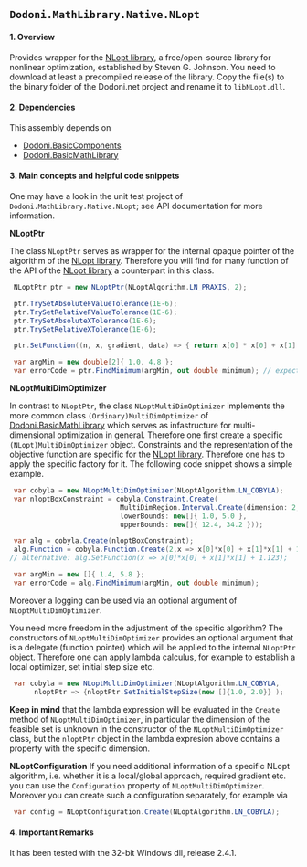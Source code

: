 ## `Dodoni.MathLibrary.Native.NLopt`

#### 1. Overview
Provides wrapper for the [NLopt library](http://ab-initio.mit.edu/wiki/index.php/NLopt), a free/open-source library for nonlinear optimization, 
established by Steven G. Johnson. You need to download at least a precompiled release of the library. Copy the file(s) to the binary folder 
of the Dodoni.net project and rename it to `libNLopt.dll`.

#### 2. Dependencies
This assembly depends on 
* [Dodoni.BasicComponents](BasicComponents)
* [Dodoni.BasicMathLibrary](BasicMathLibrary)

#### 3. Main concepts and helpful code snippets
One may have a look in the unit test project of `Dodoni.MathLibrary.Native.NLopt`; see API documentation for more information.

 **NLoptPtr**

The class `NLoptPtr` serves as wrapper for the internal opaque pointer of the algorithm of the [NLopt library](http://ab-initio.mit.edu/wiki/index.php/NLopt). 
Therefore you will find for many function of the API of the [NLopt library](http://ab-initio.mit.edu/wiki/index.php/NLopt) a counterpart in this class. 

``` csharp
 NLoptPtr ptr = new NLoptPtr(NLoptAlgorithm.LN_PRAXIS, 2);

 ptr.TrySetAbsoluteFValueTolerance(1E-6);
 ptr.TrySetRelativeFValueTolerance(1E-6);
 ptr.TrySetAbsoluteXTolerance(1E-6);
 ptr.TrySetRelativeXTolerance(1E-6);

 ptr.SetFunction((n, x, gradient, data) => { return x[0] * x[0] + x[1] * x[1] + 1.123; });

 var argMin = new double[2]{ 1.0, 4.8 };
 var errorCode = ptr.FindMinimum(argMin, out double minimum); // expected minimum: 1.123
```

 **NLoptMultiDimOptimizer**

In contrast to `NLoptPtr`, the class `NLoptMultiDimOptimizer` implements the more common class `(Ordinary)MultiDimOptimizer` 
of [Dodoni.BasicMathLibrary](BasicMathLibrary) which serves as infastructure for multi-dimensional optimization in general. 
Therefore one first create a specific `(NLopt)MultiDimOptimizer` object. 
Constraints and the representation of the objective function are specific for the [NLopt library](http://ab-initio.mit.edu/wiki/index.php/NLopt). 
Therefore one has to apply the specific factory for it. The following code snippet shows a simple example.

``` csharp
 var cobyla = new NLoptMultiDimOptimizer(NLoptAlgorithm.LN_COBYLA);
 var nloptBoxConstraint = cobyla.Constraint.Create(
                           MultiDimRegion.Interval.Create(dimension: 2, 
                           lowerBounds: new[]{ 1.0, 5.0 }, 
                           upperBounds: new[]{ 12.4, 34.2 }));

 var alg = cobyla.Create(nloptBoxConstraint);
 alg.Function = cobyla.Function.Create(2,x => x[0]*x[0] + x[1]*x[1] + 1.123);
// alternative: alg.SetFunction(x => x[0]*x[0] + x[1]*x[1] + 1.123);

 var argMin = new []{ 1.4, 5.8 };
 var errorCode = alg.FindMinimum(argMin, out double minimum);
```

Moreover a logging can be used via an optional argument of `NLoptMultiDimOptimizer`. 

You need more freedom in the adjustment of the specific algorithm? 
The constructors of `NLoptMultiDimOptimizer` provides an optional argument that is a delegate (function pointer) which 
will be applied to the internal `NLoptPtr` object. Therefore one can apply lambda calculus, for example to establish a local optimizer, 
set initial step size etc. 

``` csharp
 var cobyla = new NLoptMultiDimOptimizer(NLoptAlgorithm.LN_COBYLA,
      nloptPtr => {nloptPtr.SetInitialStepSize(new []{1.0, 2.0}} );
```

**Keep in mind** that the lambda expression will be evaluated in the `Create` method of `NLoptMultiDimOptimizer`, in particular the dimension of the 
feasible set is unknown in the constructor of the `NLoptMultiDimOptimizer` class, but the `nloptPtr` object in the lambda expresion above contains 
a property with the specific dimension.

 **NLoptConfiguration**
If you need additional information of a specific NLopt algorithm, i.e. whether it is a local/global approach, required gradient etc. you 
can use the `Configuration` property of `NLoptMultiDimOptimizer`. Moreover you can create such a configuration separately, for example via

``` csharp
 var config = NLoptConfiguration.Create(NLoptAlgorithm.LN_COBYLA);
```


#### 4. Important Remarks
It has been tested with the 32-bit Windows dll, release 2.4.1.


